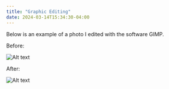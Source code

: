 ```yaml
---
title: "Graphic Editing"
date: 2024-03-14T15:34:30-04:00
---
```

Below is an example of a photo I edited with the software GIMP.

Before:

![Alt text](/RyansSite/assets/images/colorcast2.jpg "a title")

After:

![Alt text](/RyansSite/assets/images/colorcast1.png "a title")
